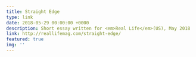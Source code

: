 ```yaml
---
title: Straight Edge
type: link
date: 2018-05-29 00:00:00 +0000
description: Short essay written for <em>Real Life</em>(US), May 2018
link: http://reallifemag.com/straight-edge/
featured: true
img: ''
---
```

